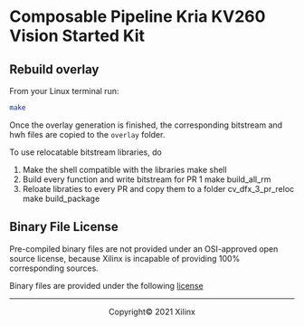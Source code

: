 # Composable Pipeline Kria KV260 Vision Started Kit 

## Rebuild overlay

From your Linux terminal run:

```sh
make
```

Once the overlay generation is finished, the corresponding bitstream and hwh files are copied to the `overlay` folder.

To use relocatable bitstream libraries, do 
1) Make the shell compatible with the libraries
     make shell 
2) Build every function and write bitstream for PR 1
     make build_all_rm
3) Reloate libraties to every PR and copy them to a folder cv_dfx_3_pr_reloc
     make build_package



## Binary File License

Pre-compiled binary files are not provided under an OSI-approved open source license, because Xilinx is incapable of providing 100% corresponding sources.

Binary files are provided under the following [license](LICENSE)

------------------------------------------------------
<p align="center">Copyright&copy; 2021 Xilinx</p>
